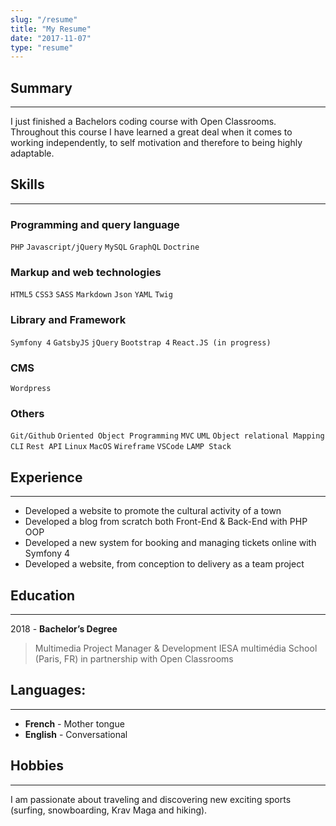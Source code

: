 ```yaml
---
slug: "/resume"
title: "My Resume"
date: "2017-11-07"
type: "resume"
---
```


## Summary
---
I just finished a Bachelors coding course with Open Classrooms.  
Throughout this course I have learned a great deal when it comes to working independently, to self motivation and therefore to being highly adaptable.

## Skills
---
### Programming and query language
`PHP` `Javascript/jQuery` `MySQL` `GraphQL` `Doctrine`

### Markup and web technologies
`HTML5` `CSS3` `SASS` `Markdown` `Json` `YAML` `Twig`

### Library and Framework
`Symfony 4` `GatsbyJS` `jQuery` `Bootstrap 4` `React.JS (in progress)`

### CMS
`Wordpress`

### Others
`Git/Github` `Oriented Object Programming` `MVC` `UML` `Object relational Mapping` 
`CLI` `Rest API` `Linux` `MacOS` `Wireframe` `VSCode` `LAMP Stack`

## Experience
---
* Developed a website to promote the cultural activity of a town
* Developed a blog from scratch both Front-End & Back-End with PHP OOP
* Developed a new system for booking and managing tickets online with <span class="nowrap">Symfony 4</span>
* Developed a website, from conception to delivery as a team project

## Education
---
2018 - **Bachelor’s Degree**
> Multimedia Project Manager & Development 
> IESA multimédia School (Paris, FR) in partnership with Open Classrooms

## Languages:
---
* **French** - Mother tongue
* **English** - Conversational 

## Hobbies
---
I am passionate about traveling and discovering new exciting sports (surfing, snowboarding, Krav Maga and hiking). 